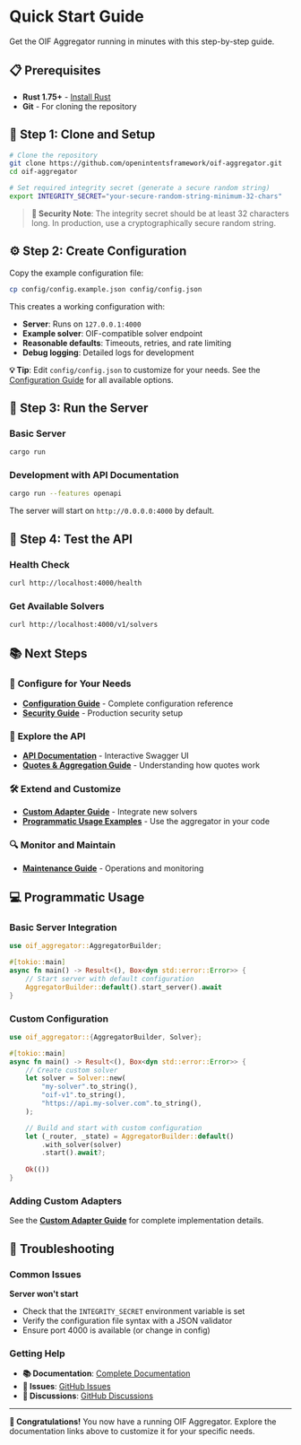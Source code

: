 # Quick Start Guide

Get the OIF Aggregator running in minutes with this step-by-step guide.

## 📋 Prerequisites

- **Rust 1.75+** - [Install Rust](https://rustup.rs/)
- **Git** - For cloning the repository

## 🚀 Step 1: Clone and Setup

```bash
# Clone the repository
git clone https://github.com/openintentsframework/oif-aggregator.git
cd oif-aggregator

# Set required integrity secret (generate a secure random string)
export INTEGRITY_SECRET="your-secure-random-string-minimum-32-chars"
```

> **🔐 Security Note**: The integrity secret should be at least 32 characters long. In production, use a cryptographically secure random string.

## ⚙️ Step 2: Create Configuration

Copy the example configuration file:

```bash
cp config/config.example.json config/config.json
```

This creates a working configuration with:
- **Server**: Runs on `127.0.0.1:4000`
- **Example solver**: OIF-compatible solver endpoint
- **Reasonable defaults**: Timeouts, retries, and rate limiting
- **Debug logging**: Detailed logs for development

**💡 Tip**: Edit `config/config.json` to customize for your needs. See the [Configuration Guide](configuration.md) for all available options.

## 🎯 Step 3: Run the Server

### Basic Server
```bash
cargo run
```

### Development with API Documentation
```bash
cargo run --features openapi
```

The server will start on `http://0.0.0.0:4000` by default.

## 🧪 Step 4: Test the API

### Health Check
```bash
curl http://localhost:4000/health
```

### Get Available Solvers
```bash
curl http://localhost:4000/v1/solvers
```

## 📚 Next Steps

### 🔧 **Configure for Your Needs**
- **[Configuration Guide](configuration.md)** - Complete configuration reference
- **[Security Guide](security.md)** - Production security setup

### 🚀 **Explore the API**
- **[API Documentation](https://openintentsframework.github.io/oif-aggregator/)** - Interactive Swagger UI
- **[Quotes & Aggregation Guide](quotes-and-aggregation.md)** - Understanding how quotes work

### 🛠️ **Extend and Customize**
- **[Custom Adapter Guide](custom-adapters.md)** - Integrate new solvers
- **[Programmatic Usage Examples](#programmatic-usage)** - Use the aggregator in your code

### 🔍 **Monitor and Maintain**
- **[Maintenance Guide](maintenance.md)** - Operations and monitoring

## 💻 Programmatic Usage

### Basic Server Integration

```rust
use oif_aggregator::AggregatorBuilder;

#[tokio::main]
async fn main() -> Result<(), Box<dyn std::error::Error>> {
    // Start server with default configuration
    AggregatorBuilder::default().start_server().await
}
```

### Custom Configuration

```rust
use oif_aggregator::{AggregatorBuilder, Solver};

#[tokio::main]
async fn main() -> Result<(), Box<dyn std::error::Error>> {
    // Create custom solver
    let solver = Solver::new(
        "my-solver".to_string(),
        "oif-v1".to_string(),
        "https://api.my-solver.com".to_string(),
    );

    // Build and start with custom configuration
    let (_router, _state) = AggregatorBuilder::default()
        .with_solver(solver)
        .start().await?;
    
    Ok(())
}
```

### Adding Custom Adapters

See the **[Custom Adapter Guide](custom-adapters.md)** for complete implementation details.

## 🐛 Troubleshooting

### Common Issues

**Server won't start**
- Check that the `INTEGRITY_SECRET` environment variable is set
- Verify the configuration file syntax with a JSON validator
- Ensure port 4000 is available (or change in config)

### Getting Help

- **📚 Documentation**: [Complete Documentation](README.md)
- **🐛 Issues**: [GitHub Issues](https://github.com/openintentsframework/oif-aggregator/issues)
- **💬 Discussions**: [GitHub Discussions](https://github.com/openintentsframework/oif-aggregator/discussions)

---

**🎉 Congratulations!** You now have a running OIF Aggregator. Explore the documentation links above to customize it for your specific needs.
